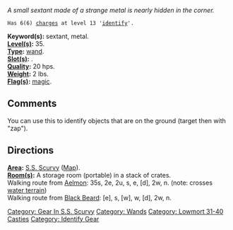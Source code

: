 *A small sextant made of a strange metal is nearly hidden in the
corner.*

`Has 6(6) `[`charges`](Wand_Values "wikilink")` at level 13 '`[`identify`](Identify_(spell) "wikilink")`'.`

**Keyword(s):** sextant, metal.  
**[Level(s)](Object_Level "wikilink"):** 35.  
**[Type](:Category:_Object_Types "wikilink"):**
[wand](:Category:_Wands "wikilink").  
**[Slot(s)](Object_Slots "wikilink"):** <held>.  
**[Quality](Object_Quality "wikilink"):** 20 hps.  
**[Weight](Object_Weight "wikilink"):** 2 lbs.  
**[Flag(s)](:Category:_Object_Flags "wikilink"):**
[magic](Magic_Flag "wikilink").  

## Comments

You can use this to identify objects that are on the ground (target then
with "zap").

## Directions

**[Area](:Category:_Areas "wikilink"):** [S.S.
Scurvy](:Category:_S.S._Scurvy "wikilink")
([Map](S.S._Scurvy_Map "wikilink")).  
**[Room(s)](:Category:_Rooms "wikilink"):** A storage room (portable) in
a stack of crates.  
Walking route from [Aelmon](Aelmon "wikilink"): 35s, 2e, 2u, s, e,
\[d\], 2w, n. (note: crosses [water
terrain](Water_Terrain "wikilink"))  
Walking route from [Black Beard](Captain_Black_Beard "wikilink"): \[e\],
s, \[w\], w, \[d\], 2w, n.  

[Category: Gear In S.S.
Scurvy](Category:_Gear_In_S.S._Scurvy "wikilink") [Category:
Wands](Category:_Wands "wikilink") [Category: Lowmort 31-40
Casties](Category:_Lowmort_31-40_Casties "wikilink") [Category: Identify
Gear](Category:_Identify_Gear "wikilink")
